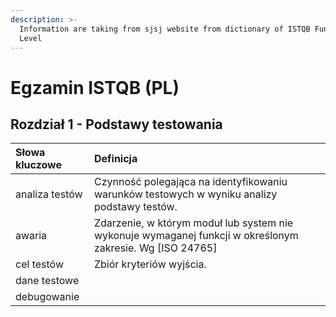 ```yaml
---
description: >-
  Information are taking from sjsj website from dictionary of ISTQB Fundation
  Level
---
```


# Egzamin ISTQB \(PL\)

## Rozdział 1 - Podstawy testowania

| Słowa kluczowe | Definicja |
| :--- | :--- |
| analiza testów | Czynność polegająca na identyfikowaniu warunków testowych w wyniku analizy podstawy testów. |
| awaria | Zdarzenie, w którym moduł lub system nie wykonuje wymaganej funkcji w określonym zakresie. Wg \[ISO 24765\] |
| cel testów | Zbiór kryteriów wyjścia. |
| dane testowe |  |
| debugowanie |  |



